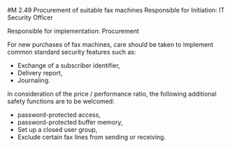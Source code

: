 #M 2.49 Procurement of suitable fax machines
Responsible for Initiation: IT Security Officer

Responsible for implementation: Procurement

For new purchases of fax machines, care should be taken to implement common standard security features such as:

* Exchange of a subscriber identifier,
* Delivery report,
* Journaling.


In consideration of the price / performance ratio, the following additional safety functions are to be welcomed:

* password-protected access,
* password-protected buffer memory,
* Set up a closed user group,
* Exclude certain fax lines from sending or receiving.




